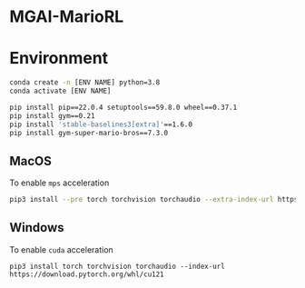 # MGAI-MarioRL

# Environment 

```bash
conda create -n [ENV NAME] python=3.8
conda activate [ENV NAME]
```

```bash
pip install pip==22.0.4 setuptools==59.8.0 wheel==0.37.1
pip install gym==0.21
pip install 'stable-baselines3[extra]'==1.6.0
pip install gym-super-mario-bros==7.3.0
```

## MacOS
To enable `mps` acceleration

```bash
pip3 install --pre torch torchvision torchaudio --extra-index-url https://download.pytorch.org/whl/nightly/cpu
```

## Windows 
To enable `cuda` acceleration

```
pip3 install torch torchvision torchaudio --index-url https://download.pytorch.org/whl/cu121
```


